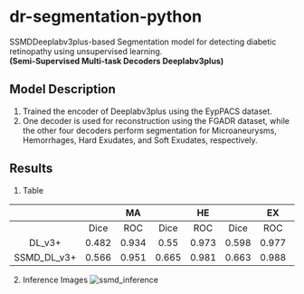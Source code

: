 # dr-segmentation-python
SSMDDeeplabv3plus-based Segmentation model for detecting diabetic retinopathy using unsupervised learning.  
**(Semi-Supervised Multi-task Decoders Deeplabv3plus)**

## Model Description
1. Trained the encoder of Deeplabv3plus using the EypPACS dataset.
2. One decoder is used for reconstruction using the FGADR dataset, while the other four decoders perform segmentation for Microaneurysms, Hemorrhages, Hard Exudates, and Soft Exudates, respectively.
   
## Results
1. Table

|||MA||HE||EX||SE|
|:--:|:--:|:--:|:--:|:--:|:--:|:--:|:--:|:--:|
||Dice|ROC|Dice|ROC|Dice|ROC|Dice|ROC|
|DL_v3+|0.482|0.934|0.55|0.973|0.598|0.977|0.608|0.967|
|SSMD_DL_v3+|0.566|0.951|0.665|0.981|0.663|0.988|0.729|0.984|

2. Inference Images
![ssmd_inference](https://github.com/Lucia-Jaekyung/dr-segmentation-pytorch/assets/141312157/7825af06-3cb4-4d2a-a689-fe73a3d76384)
